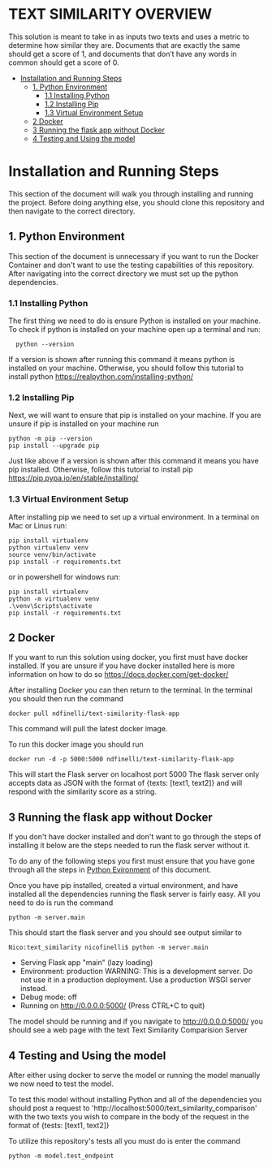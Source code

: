 # TEXT SIMILARITY OVERVIEW
This solution is meant to take in as inputs two texts and uses a metric to determine how similar they are. Documents that are exactly the same should get a score of 1, and documents that don’t have any words in common should get a score of 0.

- [Installation and Running Steps](#installation-and-running-steps)
  * [1. Python Environment](#1-python-environment)
    + [1.1 Installing Python](#11-installing-python)
    + [1.2 Installing Pip](#12-installing-pip)
    + [1.3 Virtual Environment Setup](#13-virtual-environment-setup)
  * [2 Docker](#2-docker)
  * [3 Running the flask app without Docker](#3-running-the-flask-app-without-docker)
  * [4 Testing and Using the model](#4-testing-and-using-the-model)


# Installation and Running Steps
This section of the document will walk you through installing and running the project.
Before doing anything else, you should clone this repository and then navigate to the correct directory.

## 1. Python Environment
  This section of the document is unnecessary if you want to run the Docker Container and don't want to use the testing capabilities of this repository.
  After navigating into the correct directory we must set up the python dependencies.  
  
  ### 1.1 Installing Python
  The first thing we need to do is ensure Python is installed on your machine. 
  To check if python is installed on your machine open up a terminal and run:
  
      python --version
  If a version is shown after running this command it means python is installed on your machine. Otherwise, you should follow this tutorial to install python https://realpython.com/installing-python/

### 1.2 Installing Pip
Next, we will want to ensure that pip is installed on your machine.
If you are unsure if pip is installed on your machine run 

    python -m pip --version
    pip install --upgrade pip
Just like above if a version is shown after this command it means you have pip installed. Otherwise, follow this tutorial to install pip
https://pip.pypa.io/en/stable/installing/

### 1.3 Virtual Environment Setup
After installing pip we need to set up a virtual environment. 
In a terminal on Mac or Linus run:

    pip install virtualenv
    python virtualenv venv
    source venv/bin/activate
    pip install -r requirements.txt

or in powershell for windows run:

    pip install virtualenv
    python -m virtualenv venv
    .\venv\Scripts\activate
    pip install -r requirements.txt

## 2 Docker
If you want to run this solution using docker, you first must have docker installed.
If you are unsure if you have docker installed here is more information on how to do so 
https://docs.docker.com/get-docker/

After installing Docker you can then return to the terminal.
In the terminal you should then run the command

    docker pull ndfinelli/text-similarity-flask-app

This command will pull the latest docker image.

To run this docker image you should run

    docker run -d -p 5000:5000 ndfinelli/text-similarity-flask-app

This will start the Flask server on localhost port 5000
The flask server only accepts data as JSON with the format of {texts: [text1, text2]}
and will respond with the similarity score as a string.

## 3 Running the flask app without Docker
If you don't have docker installed and don't want to go through the steps of installing it below are the steps needed to run the flask server without it.

To do any of the following steps you first must ensure that you have gone through all the steps in [Python Evironment](#1.-python-environment) of this document.

Once you have pip installed, created a virtual environment, and have installed all the dependencies running the flask server is fairly easy.
All you need to do is run the command

    python -m server.main

This should start the flask server and you should see output similar to 

    Nico:text_similarity nicofinelli$ python -m server.main
 * Serving Flask app "main" (lazy loading)
 * Environment: production
   WARNING: This is a development server. Do not use it in a production deployment.
   Use a production WSGI server instead.
 * Debug mode: off
 * Running on http://0.0.0.0:5000/ (Press CTRL+C to quit)

 The model should be running and if you navigate to http://0.0.0.0:5000/ you should see a web page with the text Text Similarity Comparision Server

 ## 4 Testing and Using the model
After either using docker to serve the model or running the model manually we now need to test the model.

To test this model without installing Python and all of the dependencies you should post a request to 'http://localhost:5000/text_similarity_comparison' with the two texts you wish to compare in the body of the request in the format of {tests: [text1, text2]}

To utilize this repository's tests all you must do is enter the command

    python -m model.test_endpoint
